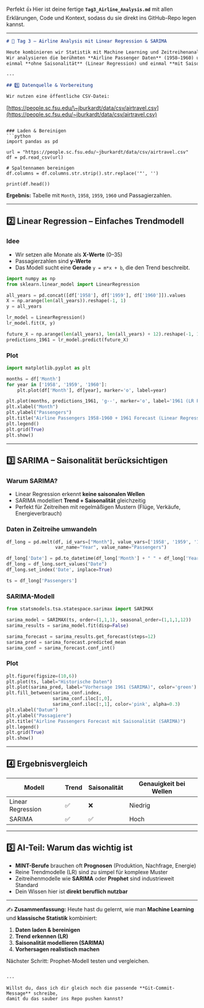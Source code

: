 Perfekt 👍
Hier ist deine fertige **`Tag3_Airline_Analysis.md`** mit allen Erklärungen, Code und Kontext, sodass du sie direkt ins GitHub-Repo legen kannst.

---

```markdown
# 📅 Tag 3 – Airline Analysis mit Linear Regression & SARIMA

Heute kombinieren wir Statistik mit Machine Learning und Zeitreihenanalyse.  
Wir analysieren die berühmten **Airline Passenger Daten** (1958–1960) und erstellen Vorhersagen für 1961 –  
einmal **ohne Saisonalität** (Linear Regression) und einmal **mit Saisonalität** (SARIMA).

---

## 1️⃣ Datenquelle & Vorbereitung

Wir nutzen eine öffentliche CSV-Datei:  
```

[https://people.sc.fsu.edu/\~jburkardt/data/csv/airtravel.csv](https://people.sc.fsu.edu/~jburkardt/data/csv/airtravel.csv)

````

### Laden & Bereinigen
```python
import pandas as pd

url = "https://people.sc.fsu.edu/~jburkardt/data/csv/airtravel.csv"
df = pd.read_csv(url)

# Spaltennamen bereinigen
df.columns = df.columns.str.strip().str.replace('"', '')

print(df.head())
````

**Ergebnis:** Tabelle mit `Month`, `1958`, `1959`, `1960` und Passagierzahlen.

---

## 2️⃣ Linear Regression – Einfaches Trendmodell

### Idee

* Wir setzen alle Monate als **X-Werte** (0–35)
* Passagierzahlen sind **y-Werte**
* Das Modell sucht eine **Gerade** `y = m*x + b`, die den Trend beschreibt.

```python
import numpy as np
from sklearn.linear_model import LinearRegression

all_years = pd.concat([df['1958'], df['1959'], df['1960']]).values
X = np.arange(len(all_years)).reshape(-1, 1)
y = all_years

lr_model = LinearRegression()
lr_model.fit(X, y)

future_X = np.arange(len(all_years), len(all_years) + 12).reshape(-1, 1)
predictions_1961 = lr_model.predict(future_X)
```

### Plot

```python
import matplotlib.pyplot as plt

months = df['Month']
for year in ['1958', '1959', '1960']:
    plt.plot(df['Month'], df[year], marker='o', label=year)

plt.plot(months, predictions_1961, 'g--', marker='o', label='1961 (LR Predicted)')
plt.xlabel("Month")
plt.ylabel("Passengers")
plt.title("Airline Passengers 1958-1960 + 1961 Forecast (Linear Regression)")
plt.legend()
plt.grid(True)
plt.show()
```

---

## 3️⃣ SARIMA – Saisonalität berücksichtigen

### Warum SARIMA?

* Linear Regression erkennt **keine saisonalen Wellen**
* SARIMA modelliert **Trend + Saisonalität** gleichzeitig
* Perfekt für Zeitreihen mit regelmäßigen Mustern (Flüge, Verkäufe, Energieverbrauch)

### Daten in Zeitreihe umwandeln

```python
df_long = pd.melt(df, id_vars=["Month"], value_vars=['1958', '1959', '1960'],
                  var_name="Year", value_name="Passengers")

df_long['Date'] = pd.to_datetime(df_long['Month'] + " " + df_long['Year'])
df_long = df_long.sort_values("Date")
df_long.set_index('Date', inplace=True)

ts = df_long['Passengers']
```

### SARIMA-Modell

```python
from statsmodels.tsa.statespace.sarimax import SARIMAX

sarima_model = SARIMAX(ts, order=(1,1,1), seasonal_order=(1,1,1,12))
sarima_results = sarima_model.fit(disp=False)

sarima_forecast = sarima_results.get_forecast(steps=12)
sarima_pred = sarima_forecast.predicted_mean
sarima_conf = sarima_forecast.conf_int()
```

### Plot

```python
plt.figure(figsize=(10,6))
plt.plot(ts, label="Historische Daten")
plt.plot(sarima_pred, label="Vorhersage 1961 (SARIMA)", color='green')
plt.fill_between(sarima_conf.index,
                 sarima_conf.iloc[:,0],
                 sarima_conf.iloc[:,1], color='pink', alpha=0.3)
plt.xlabel("Datum")
plt.ylabel("Passagiere")
plt.title("Airline Passengers Forecast mit Saisonalität (SARIMA)")
plt.legend()
plt.grid(True)
plt.show()
```

---

## 4️⃣ Ergebnisvergleich

| Modell            | Trend | Saisonalität | Genauigkeit bei Wellen |
| ----------------- | ----- | ------------ | ---------------------- |
| Linear Regression | ✅     | ❌            | Niedrig                |
| SARIMA            | ✅     | ✅            | Hoch                   |

---

## 5️⃣ AI-Teil: Warum das wichtig ist

* **MINT-Berufe** brauchen oft **Prognosen** (Produktion, Nachfrage, Energie)
* Reine Trendmodelle (LR) sind zu simpel für komplexe Muster
* Zeitreihenmodelle wie **SARIMA** oder **Prophet** sind industrieweit Standard
* Dein Wissen hier ist **direkt beruflich nutzbar**

---

✍ **Zusammenfassung:**
Heute hast du gelernt, wie man **Machine Learning** und **klassische Statistik** kombiniert:

1. **Daten laden & bereinigen**
2. **Trend erkennen (LR)**
3. **Saisonalität modellieren (SARIMA)**
4. **Vorhersagen realistisch machen**

Nächster Schritt: Prophet-Modell testen und vergleichen.

```

---

Willst du, dass ich dir gleich noch die passende **Git-Commit-Message** schreibe,  
damit du das sauber ins Repo pushen kannst?
```
